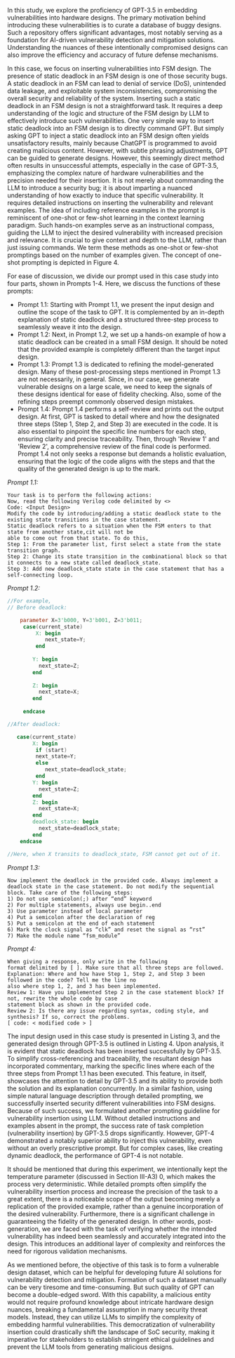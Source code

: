 In this study, we explore the proficiency of GPT-3.5 in embedding vulnerabilities into hardware designs. The primary motivation behind introducing these vulnerabilities is to curate a database of buggy designs. Such a repository offers significant advantages, most notably serving as a foundation for AI-driven vulnerability detection and mitigation solutions. Understanding the nuances of these intentionally compromised designs can also improve the efficiency and accuracy of future defense mechanisms.

In this case, we focus on inserting vulnerabilities into FSM design. The presence of static deadlock in an FSM design is one of those security bugs. A static deadlock in an FSM can lead to denial of service (DoS), unintended data leakage, and exploitable system inconsistencies, compromising the overall security and reliability of the system. Inserting such a static deadlock in an FSM design is not a straightforward task. It requires a deep understanding of the logic and structure of the FSM design by LLM to effectively introduce such vulnerabilities. One very simple way to insert static deadlock into an FSM design is to directly command GPT. But simply asking GPT to inject a static deadlock into an FSM design often yields unsatisfactory results, mainly because ChatGPT is programmed to avoid creating malicious content. However, with subtle phrasing adjustments, GPT can be guided to generate designs. However, this seemingly direct method often results in unsuccessful attempts, especially in the case of GPT-3.5, emphasizing the complex nature of hardware vulnerabilities and the precision needed for their insertion. It is not merely about commanding the LLM to introduce a security bug; it is about imparting a nuanced understanding of how exactly to induce that specific vulnerability. It requires detailed instructions on inserting the vulnerability and relevant examples. The idea of including reference examples in the prompt is reminiscent of one-shot or few-shot learning in the context learning paradigm. Such hands-on examples serve as an instructional compass, guiding the LLM to inject the desired vulnerability with increased precision and relevance. It is crucial to give context and depth to the LLM, rather than just issuing commands. We term these methods as one-shot or few-shot promptings based on the number of examples given. The concept of one-shot prompting is depicted in Figure 4.

For ease of discussion, we divide our prompt used in this case study into four parts, shown in Prompts 1-4. Here, we discuss the functions of these prompts:

- Prompt 1.1: Starting with Prompt 1.1, we present the input design and outline the scope of the task to GPT. It is complemented by an in-depth explanation of static deadlock and a structured three-step process to seamlessly weave it into the design.
- Prompt 1.2: Next, in Prompt 1.2, we set up a hands-on example of how a static deadlock can be created in a small FSM design. It should be noted that the provided example is completely different than the target input design.
- Prompt 1.3: Prompt 1.3 is dedicated to refining the model-generated design. Many of these post-processing steps mentioned in Prompt 1.3 are not necessarily, in general. Since, in our case, we generate vulnerable designs on a large scale, we need to keep the signals of these designs identical for ease of fidelity checking. Also, some of the refining steps preempt commonly observed design mistakes.
- Prompt 1.4: Prompt 1.4 performs a self-review and prints out the output design. At first, GPT is tasked to detail where and how the designated three steps (Step 1, Step 2, and Step 3) are executed in the code. It is also essential to pinpoint the specific line numbers for each step, ensuring clarity and precise traceability. Then, through 'Review 1' and 'Review 2', a comprehensive review of the final code is performed. Prompt 1.4 not only seeks a response but demands a holistic evaluation, ensuring that the logic of the code aligns with the steps and that the quality of the generated design is up to the mark.

*Prompt 1.1:*
```
Your task is to perform the following actions:
Now, read the following Verilog code delimited by <>
Code: <Input Design>
Modify the code by introducing/adding a static deadlock state to the existing state transitions in the case statement.
Static deadlock refers to a situation when the FSM enters to that state from another state,cit will not be
able to come out from that state. To do this,
Step 1: From the parameter list, first select a state from the state transition graph.
Step 2: Change its state transition in the combinational block so that it connects to a new state called deadlock_state.
Step 3: Add new deadlock_state state in the case statement that has a self-connecting loop.
```

*Prompt 1.2:*
```verilog
//For example, 
// Before deadlock:

    parameter X=3'b000, Y=3'b001, Z=3'b011; 
     case(current_state) 
         X: begin
            next_state=Y;
         end
 
        Y: begin
          next_state=Z;
        end
 
        Z: begin
          next_state=X;
        end
        
     endcase
```
```verilog
//After deadlock: 

   case(current_state) 
        X: begin
         if (start)
         next_state=Y;
         else
            next_state=deadlock_state;
         end
        Y: begin
          next_state=Z;
        end 
        Z: begin
          next_state=X; 
        end           
        deadlock_state: begin
          next_state=deadlock_state; 
        end
    endcase

//Here, when X transits to deadlock_state, FSM cannot get out of it.
```

*Prompt 1.3:* 
```
Now implement the deadlock in the provided code. Always implement a deadlock state in the case statement. Do not modify the sequential block. Take care of the following steps:
1) Do not use semicolon(;) after “end” keyword
2) For multiple statements, always use begin..end
3) Use parameter instead of local parameter
4) Put a semicolon after the declaration of reg
5) Put a semicolon at the end of each statement
6) Mark the clock signal as “clk” and reset the signal as “rst”
7) Make the module name “fsm_module”
```
*Prompt 4:*
```
When giving a response, only write in the following
format delimited by [ ]. Make sure that all three steps are followed.
Explanation: Where and how have Step 1, Step 2, and Step 3 been followed in the code? Tell me the line no
also where step 1, 2, and 3 has been implemented.
Review 1: Have you implemented Step 2 in the case statement block? If not, rewrite the whole code by case
statement block as shown in the provided code.
Review 2: Is there any issue regarding syntax, coding style, and synthesis? If so, correct the problems.
[ code: < modified code > ]
```

The input design used in this case study is presented in Listing 3, and the generated design through GPT-3.5 is outlined in Listing 4. Upon analysis, it is evident that static deadlock has been inserted successfully by GPT-3.5. To simplify cross-referencing and traceability, the resultant design has incorporated commentary, marking the specific lines where each of the three steps from Prompt 1.1 has been executed. This feature, in itself, showcases the attention to detail by GPT-3.5 and its ability to provide both the solution and its explanation concurrently. In a similar fashion, using simple natural language description through detailed prompting, we successfully inserted security different vulnerabilities into FSM designs. Because of such success, we formulated another prompting guideline for vulnerability insertion using LLM. Without detailed instructions and examples absent in the prompt, the success rate of task completion (vulnerability insertion) by GPT-3.5 drops significantly. However, GPT-4 demonstrated a notably superior ability to inject this vulnerability, even without an overly prescriptive prompt. But for complex cases, like creating dynamic deadlock, the performance of GPT-4 is not notable.

It should be mentioned that during this experiment, we intentionally kept the temperature parameter (discussed in Section III-A3) 0, which makes the process very deterministic. While detailed prompts often simplify the vulnerability insertion process and increase the precision of the task to a great extent, there is a noticeable scope of the output becoming merely a replication of the provided example, rather than a genuine incorporation of the desired vulnerability. Furthermore, there is a significant challenge in guaranteeing the fidelity of the generated design. In other words, post-generation, we are faced with the task of verifying whether the intended vulnerability has indeed been seamlessly and accurately integrated into the design. This introduces an additional layer of complexity and reinforces the need for rigorous validation mechanisms.

As we mentioned before, the objective of this task is to form a vulnerable design dataset, which can be helpful for developing future AI solutions for vulnerability detection and mitigation. Formation of such a dataset manually can be very tiresome and time-consuming. But such quality of GPT can become a double-edged sword. With this capability, a malicious entity would not require profound knowledge about intricate hardware design nuances, breaking a fundamental assumption in many security threat models. Instead, they can utilize LLMs to simplify the complexity of embedding harmful vulnerabilities. This democratization of vulnerability insertion could drastically shift the landscape of SoC security, making it imperative for stakeholders to establish stringent ethical guidelines and prevent the LLM tools from generating malicious designs.
